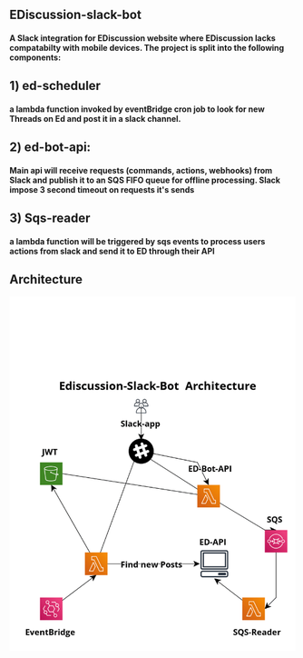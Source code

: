 ## EDiscussion-slack-bot
#### A Slack integration for EDiscussion website where EDiscussion lacks compatabilty with mobile devices. The project is split into the following components:
## 1) ed-scheduler
#### a lambda function invoked by eventBridge cron job to look for new Threads on Ed and post it in a slack channel. 
## 2) ed-bot-api:
#### Main api will receive requests (commands, actions, webhooks) from Slack and publish it to an SQS FIFO queue for offline processing. Slack impose 3 second timeout on requests it's sends  

## 3) Sqs-reader
#### a lambda function will be triggered by sqs events to process users actions from slack and send it to ED through their API


## Architecture
![Alt text](assets/architecture.png?raw=true "Title")